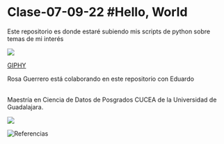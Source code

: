 # Clase-07-09-22 #Hello, World
Este repositorio es donde estaré subiendo mis scripts de python sobre temas de mi interés 

![](https://media.giphy.com/media/WzPVwbTNBIBQDjdpeV/giphy-downsized-large.gif)

[GIPHY](https://giphy.com/clips/uefa-euro-cup-2020-uefa-RNlgWpfnRNRGBES99r)



Rosa Guerrero está colaborando en este repositorio con Eduardo 

<br>
Maestría en Ciencia de Datos de Posgrados CUCEA de la Universidad de Guadalajara.  

![](https://raw.githubusercontent.com/vcuspinera/UDG_MCD_Project_Dev_II/main/actividades/img/MCD_logo.png)

![Referencias](https://github.com/vcuspinera/UDG_MCD_Project_Dev_II.git)
